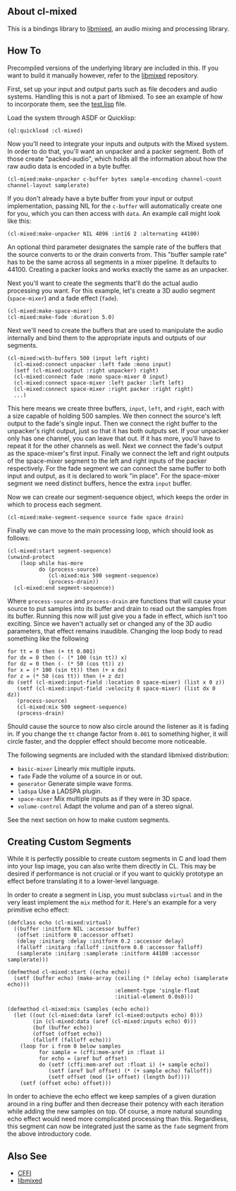 ## About cl-mixed
This is a bindings library to [libmixed](https://github.com/Shirakumo/libmixed), an audio mixing and processing library.

## How To
Precompiled versions of the underlying library are included in this. If you want to build it manually however, refer to the [libmixed](https://github.com/Shirakumo/libmixed) repository.

First, set up your input and output parts such as file decoders and audio systems. Handling this is not a part of libmixed. To see an example of how to incorporate them, see the [test.lisp](test.lisp) file.

Load the system through ASDF or Quicklisp:

    (ql:quickload :cl-mixed)

Now you'll need to integrate your inputs and outputs with the Mixed system. In order to do that, you'll want an unpacker and a packer segment. Both of those create "packed-audio", which holds all the information about how the raw audio data is encoded in a byte buffer.

    (cl-mixed:make-unpacker c-buffer bytes sample-encoding channel-count channel-layout samplerate)

If you don't already have a byte buffer from your input or output implementation, passing NIL for the `c-buffer` will automatically create one for you, which you can then access with `data`. An example call might look like this:

    (cl-mixed:make-unpacker NIL 4096 :int16 2 :alternating 44100)

An optional third parameter designates the sample rate of the buffers that the source converts to or the drain converts from. This "buffer sample rate" has to be the same across all segments in a mixer pipeline. It defaults to 44100. Creating a packer looks and works exactly the same as an unpacker.

Next you'll want to create the segments that'll do the actual audio processing you want. For this example, let's create a 3D audio segment (`space-mixer`) and a fade effect (`fade`).

    (cl-mixed:make-space-mixer)
    (cl-mixed:make-fade :duration 5.0)

Next we'll need to create the buffers that are used to manipulate the audio internally and bind them to the appropriate inputs and outputs of our segments.

    (cl-mixed:with-buffers 500 (input left right)
      (cl-mixed:connect unpacker :left fade :mono input)
      (setf (cl-mixed:output :right unpacker) right)
      (cl-mixed:connect fade :mono space-mixer 0 input)
      (cl-mixed:connect space-mixer :left packer :left left)
      (cl-mixed:connect space-mixer :right packer :right right)
      ...)

This here means we create three buffers, `input`, `left`, and `right`, each with a size capable of holding 500 samples. We then connect the source's left output to the fade's single input. Then we connect the right buffer to the unpacker's right output, just so that it has both outputs set. If your unpacker only has one channel, you can leave that out. If it has more, you'll have to repeat it for the other channels as well. Next we connect the fade's output as the space-mixer's first input. Finally we connect the left and right outputs of the space-mixer segment to the left and right inputs of the packer respectively. For the fade segment we can connect the same buffer to both input and output, as it is declared to work "in place". For the space-mixer segment we need distinct buffers, hence the extra `input` buffer.

Now we can create our segment-sequence object, which keeps the order in which to process each segment.

    (cl-mixed:make-segment-sequence source fade space drain)

Finally we can move to the main processing loop, which should look as follows:

    (cl-mixed:start segment-sequence)
    (unwind-protect
        (loop while has-more
              do (process-source)
                 (cl-mixed:mix 500 segment-sequence)
                 (process-drain))
      (cl-mixed:end segment-sequence))

Where `process-source` and `process-drain` are functions that will cause your source to put samples into its buffer and drain to read out the samples from its buffer. Running this now will just give you a fade in effect, which isn't too exciting. Since we haven't actually set or changed any of the 3D audio parameters, that effect remains inaudible. Changing the loop body to read something like the following

    for tt = 0 then (+ tt 0.001)
    for dx = 0 then (- (* 100 (sin tt)) x)
    for dz = 0 then (- (* 50 (cos tt)) z)
    for x = (* 100 (sin tt)) then (+ x dx)
    for z = (* 50 (cos tt)) then (+ z dz)
    do (setf (cl-mixed:input-field :location 0 space-mixer) (list x 0 z))
       (setf (cl-mixed:input-field :velocity 0 space-mixer) (list dx 0 dz))
       (process-source)
       (cl-mixed:mix 500 segment-sequence)
       (process-drain)

Should cause the source to now also circle around the listener as it is fading in. If you change the `tt` change factor from `0.001` to something higher, it will circle faster, and the doppler effect should become more noticeable.

The following segments are included with the standard libmixed distribution:

* `basic-mixer` Linearly mix multiple inputs.
* `fade` Fade the volume of a source in or out.
* `generator` Generate simple wave forms.
* `ladspa` Use a LADSPA plugin.
* `space-mixer` Mix multiple inputs as if they were in 3D space.
* `volume-control` Adapt the volume and pan of a stereo signal.

See the next section on how to make custom segments.

## Creating Custom Segments
While it is perfectly possible to create custom segments in C and load them into your lisp image, you can also write them directly in CL. This may be desired if performance is not crucial or if you want to quickly prototype an effect before translating it to a lower-level language.

In order to create a segment in Lisp, you must subclass `virtual` and in the very least implement the `mix` method for it. Here's an example for a very primitive echo effect:

    (defclass echo (cl-mixed:virtual)
      ((buffer :initform NIL :accessor buffer)
       (offset :initform 0 :accessor offset)
       (delay :initarg :delay :initform 0.2 :accessor delay)
       (falloff :initarg :falloff :initform 0.8 :accessor falloff)
       (samplerate :initarg :samplerate :initform 44100 :accessor samplerate)))
    
    (defmethod cl-mixed:start ((echo echo))
      (setf (buffer echo) (make-array (ceiling (* (delay echo) (samplerate echo)))
                                      :element-type 'single-float
                                      :initial-element 0.0s0)))
    
    (defmethod cl-mixed:mix (samples (echo echo))
      (let ((out (cl-mixed:data (aref (cl-mixed:outputs echo) 0)))
            (in (cl-mixed:data (aref (cl-mixed:inputs echo) 0)))
            (buf (buffer echo))
            (offset (offset echo))
            (falloff (falloff echo)))
        (loop for i from 0 below samples
              for sample = (cffi:mem-aref in :float i)
              for echo = (aref buf offset)
              do (setf (cffi:mem-aref out :float i) (+ sample echo))
                 (setf (aref buf offset) (* (+ sample echo) falloff))
                 (setf offset (mod (1+ offset) (length buf))))
        (setf (offset echo) offset)))

In order to achieve the echo effect we keep samples of a given duration around in a ring buffer and then decrease their potency with each iteration while adding the new samples on top. Of course, a more natural sounding echo effect would need more complicated processing than this. Regardless, this segment can now be integrated just the same as the `fade` segment from the above introductory code.

## Also See

* [CFFI](https://common-lisp.net/project/cffi/manual/cffi-manual.html)
* [libmixed](https://github.com/Shirakumo/libmixed/)
